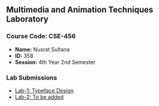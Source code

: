 ## Multimedia and Animation Techniques Laboratory

### **Course Code:** CSE-456

- **Name:** Nusrat Sultana
- **ID:** 358
- **Session:** 4th Year 2nd Semester
 

### Lab Submissions
- [Lab-1: Typeface Design](/Lab1)
- [Lab-2: To be added]()

